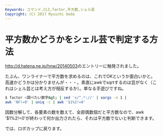 ```yaml
---
Keywords: コマンド,CLI,factor,平方数,シェル芸
Copyright: (C) 2017 Ryuichi Ueda
---
```


# 平方数かどうかをシェル芸で判定する方法
<a href="http://d.hatena.ne.jp/hnw/20140503" target="_blank">http://d.hatena.ne.jp/hnw/20140503</a>のエントリーに触発されました。

たぶん、ワンライナーで平方数を求めるのは、これでOKというか面白いかと。高速かどうかは分かりませんが・・・。素直にawkでsqrtするのは芸がなく（これはシェル芸とは考え方が相反するか）。単なる手遊びですね。

```bash
$ factor <調べたい数字&gt; | sed 's/^.*://' | xargs -n 1 | 
awk 'NF!=0' | uniq -c | awk '$1%2!=0'
```

因数分解して、各要素の数を数えて、全部偶数個だと平方数なので、awk '$1%2!=0'が終わって何か出力されたら、それは平方数でないと判断できます。


では、ロボカップに戻ります。
